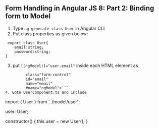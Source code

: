 ## Form Handling in Angular JS 8: Part 2: Binding form to Model

1. Type ```ng generate class User``` in Angular CLI
2. Put class properties as given below:
```
 export class User{
    email:string;
    password:string;
} 
```

3. put ``` [(ngModel)]="user.email" ``` inside each HTML element as 
 ```<input type="text" [(ngModel)]="user.email" 
          class="form-control"
          id="email"
          name="email"
          #name="ngModel">```
4. Goto UserComponent.ts and include
```
import { User } from '../model/user';

user: User;

constructor() {
    this.user = new User();
  }
  ```

